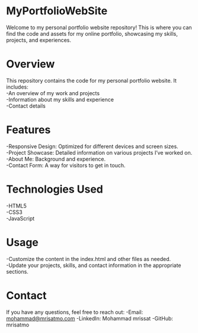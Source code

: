 # MyPortfolioWebSite
Welcome to my personal portfolio website repository! This is where you can find the code and assets for my online portfolio, showcasing my skills, projects, and experiences.<br> 

# Overview
This repository contains the code for my personal portfolio website. It includes:<br> 
-An overview of my work and projects<br> 
-Information about my skills and experience<br> 
-Contact details<br> 

# Features
-Responsive Design: Optimized for different devices and screen sizes.<br> 
-Project Showcase: Detailed information on various projects I’ve worked on.<br> 
-About Me: Background and experience.<br> 
-Contact Form: A way for visitors to get in touch.<br> 

# Technologies Used
-HTML5<br> 
-CSS3<br> 
-JavaScript<br> 

# Usage
-Customize the content in the index.html and other files as needed.<br> 
-Update your projects, skills, and contact information in the appropriate sections.<br> 

# Contact
If you have any questions, feel free to reach out:
-Email: mohammad@mrisatmo.com
-LinkedIn: Mohammad mrissat
-GitHub: mrisatmo
